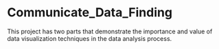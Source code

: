 # Communicate_Data_Finding
This project has two parts that demonstrate the importance and value of data visualization techniques in the data analysis process. 
